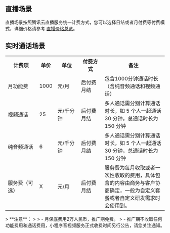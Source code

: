 ## 直播场景
直播场景按照腾讯云直播服务统一计费方式，您可以选择日结或者月付费等付费模式，详细价格请参考 [直播价格总览](https://cloud.tencent.com/document/product/267/2818)。
## 实时通话场景
<table>
  <tr>
    <th width="20%">计费项</th>
    <th width="10%">单价</th>
    <th width="15%">单位</th>
    <th width="15%">付费方式</th>
    <th width="45%">备注</th>
  </tr>
  <tr>
    <td> 月功能费 </td>
    <td> 1000  </td>
    <td> 元/月  </td>
    <td> 后付费月结  </td>
    <td> 包含1000分钟通话时长（含纯音频通话和视频通话）  </td>
  </tr>
   <tr>
    <td> 视频通话</td>
    <td> 25  </td>
    <td> 元/千分钟  </td>
    <td> 后付费月结  </td>
    <td> 多人通话需分别计算通话时长，如 5 个人一起通话 30 分钟，总通话时长为 150 分钟  </td>
  </tr>
   <tr>
    <td> 纯音频通话</td>
    <td> 6  </td>
    <td> 元/千分钟  </td>
    <td> 后付费月结  </td>
    <td> 多人通话需分别计算通话时长，如 5 个人一起通话 30 分钟，总通话时长为 150 分钟  </td>
  </tr>
   <tr>
    <td> 服务费（可选）</td>
    <td> X  </td>
    <td> 元/月  </td>
    <td> 后付费月结  </td>
    <td> 服务费为每月收取或者一次性收取的费用，具体包含的内容由商务与客户协商确定，一般为自定义套餐或者自定义研发需求时会使用到。  </td>
  </tr>

</table>
> **注意**：
> 
> - 月保底费用2万人民币，推广期免费。
> - 推广期不收取任何功能费用和通话费用，小程序音视频服务正式收费时间另行公告，请您关注通知。

